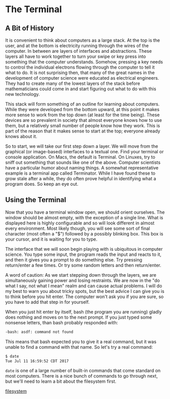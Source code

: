 # The Terminal

## A Bit of History

It is convenient to think about computers as a large stack. At the top is the
user, and at the bottom is electricity running through the wires of the
computer. In between are layers of interfaces and abstractions. These layers
all have to work together to turn your swipe or key press into something that
the computer understands. Somehow, pressing a key needs to control the
individual electrons flowing through the computer to tell it what to do. It is
not surprising then, that many of the great names in the development of
computer science were educated as electrical engineers. They had to create many
of the lowest layers of the stack before mathematicians could come in and start
figuring out what to do with this new technology.

This stack will form something of an outline for learning about computers.
While they were developed from the bottom upward, at this point it makes more
sense to work from the top down (at least for the time being). These devices
are so prevalent in society that almost everyone knows how to use them, but a
relatively small number of people know how they work. This is part of the
reason that it makes sense to start at the top; everyone already knows about it.

So to start, we will take our first step down a layer. We will move from the
graphical (or image-based) interfaces to a textual one. Find your terminal or
console application. On Macs, the default is Terminal. On Linuxes, try to sniff
out something that sounds like one of the above. Computer scientists have a
particular humor about naming things. A somewhat representative example is a
terminal app called Terminator. While I have found these to grow stale after a
while, they do often prove helpful in identifying what a program does. So keep
an eye out.

## Using the Terminal

Now that you have a terminal window open, we should orient ourselves. The
window should be almost empty, with the exception of a single line. What is
displayed here is highly configurable and so will look different in almost
every environment. Most likely though, you will see some sort of final character
(most often a "$") followed by a possibly blinking box. This box is your cursor,
and it is waiting for you to type.

The interface that we will soon begin playing with is ubiquitous in computer
science. You type some input, the program reads the input and reacts to it, and then it gives you a prompt to do something else. Try pressing return/enter a
few times. Or try some random letters and then return/enter. 

A word of caution: As we start stepping down through the layers, we are
simultaneously gaining power and losing restraints. We are now in the "do what
I say, not what I mean" realm and can cause actual problems. I will do my best
to warn you about tricky spots, but the best advice I can give you is to think
before you hit enter. The computer won't ask you if you are sure, so you have
to add that step in for yourself.

When you just hit enter by itself, bash (the program you are running) gladly
does nothing and moves on to the next prompt. If you just typed some nonsense
letters, than bash probably responded with:

```bash
-bash: asdf: command not found
```

This means that bash expected you to give it a real command, but it was unable
to find a command with that name. So let's try a real command:

```bash
$ date
Tue Jul 11 16:59:52 CDT 2017
```

`date` is one of a large number of built-in commands that come standard on most
computers. There is a nice bunch of commands to go through next, but we'll need
to learn a bit about the filesystem first.

[filesystem](Filesystem.html)
